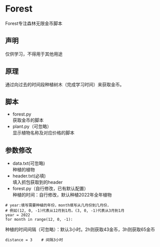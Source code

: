 # Forest
Forest专注森林无限金币脚本

## 声明  
仅供学习，不得用于其他用途  

## 原理  
通过向过去的时间段种植树木（完成学习时间）来获取金币。

## 脚本  
* forest.py  
获取金币的脚本  
* plant.py（可忽略）  
显示植物名称及对应价格的脚本  

## 参数修改  
* data.txt(可忽略)  
种植的植物  
* header.txt(必填)  
填入抓包获取到的header  
* forest.py（自行修改，已有默认配置）  
种植的时间：自行修改，默认种植2022年全年植物  
```
# year:填写需要种植的年份，month填写从几月份到几月份，
# 例如(12, 0, -1)代表从12月到1月。(3, 0, -1)代表从3月到1月
year = 2022
for month in range(12, 0, -1):
```  
种植的时间间隔（可忽略）：默认3小时。2h则获取43金币，3h则获取65金币  
```
distance = 3	# 间隔3小时
```

